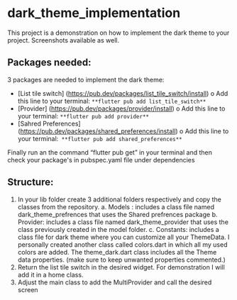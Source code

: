 # dark_theme_implementation

This project is a demonstration on how to implement the dark theme to your project.
Screenshots available as well.

## Packages needed:
3 packages are needed to implement the dark theme: 
-	[List tile switch] (https://pub.dev/packages/list_tile_switch/install)
  o	Add this line to 	your terminal: ``` **flutter pub add list_tile_switch** ```
-	[Provider] (https://pub.dev/packages/provider/install)
  o	Add this line to your terminal: ``` **flutter pub add provider** ```
-	[Sahred Preferences] (https://pub.dev/packages/shared_preferences/install)
  o	Add this line to your terminal:``` **flutter pub add shared_preferences**```

Finally run an  the command “flutter pub get” in your terminal and then check your package's in pubspec.yaml file under dependencies

## Structure:
1.	In your lib folder create 3 additional folders respectively and copy the classes from the repository.
  a.	Models : includes a class file named dark_theme_prefrences that uses the Shared prefrences package
  b.	Provider: includes a class file named dark_theme_provider that uses the class previously created in the model folder.
  c.	Constants: includes a class file for dark theme where you can customize all your ThemeData. I personally created another class called colors.dart in which all my used colors are added. The theme_dark.dart class includes all the Theme data properties. (make sure to keep unwanted properties commented.)
2.	Return the list tile switch in the desired widget. For demonstration I will add it in a home class.
3.	Adjust the main class to add the MultiProvider and call the desired screen
